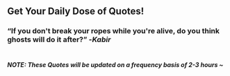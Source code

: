 ## Get Your Daily Dose of Quotes!
### <q>If you don't break your ropes while you're alive, do you think ghosts will do it after?</q> -<em>Kabir</em> <br><br>
##### NOTE: These Quotes will be updated on a frequency basis of 2-3 hours ~
